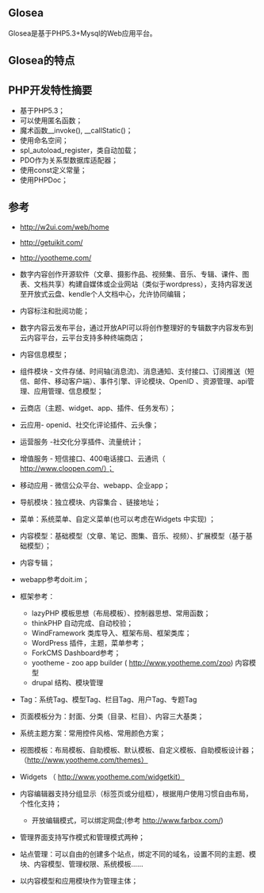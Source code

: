 Glosea
-----

Glosea是基于PHP5.3+Mysql的Web应用平台。


## Glosea的特点

## PHP开发特性摘要

- 基于PHP5.3；
- 可以使用匿名函数；
- 魔术函数_\_invoke(), _\_callStatic()；
- 使用命名空间；
- spl_autoload_register，类自动加载；
- PDO作为关系型数据库适配器；
- 使用const定义常量；
- 使用PHPDoc；

## 参考
- http://w2ui.com/web/home
- http://getuikit.com/
- http://yootheme.com/

- 数字内容创作开源软件（文章、摄影作品、视频集、音乐、专辑、课件、图表、文档共享）构建自媒体或企业网站（类似于wordpress），支持内容发送至开放式云盘、kendle个人文档中心，允许协同编辑；
- 内容标注和批阅功能；
- 数字内容云发布平台，通过开放API可以将创作整理好的专辑数字内容发布到云内容平台，云平台支持多种终端商店；
- 内容信息模型；
- 组件模块 - 文件存储、时间轴(消息流)、消息通知、支付接口、订阅推送（短信、邮件、移动客户端）、事件引擎、评论模块、OpenID 、资源管理、api管理、应用管理、信息模型；
- 云商店（主题、widget、app、插件、任务发布）；
- 云应用- openid、社交化评论插件、云头像；
- 运营服务 -社交化分享插件、流量统计；
- 增值服务 - 短信接口、400电话接口、云通讯（ http://www.cloopen.com/）；
- 移动应用 - 微信公众平台、webapp、企业app；
- 导航模块：独立模块、内容集合 、链接地址；
- 菜单：系统菜单、自定义菜单(也可以考虑在Widgets 中实现) ；
- 内容模型：基础模型（文章、笔记、图集、音乐、视频）、扩展模型（基于基础模型）；
- 内容专辑；
- webapp参考doit.im；
- 框架参考：
  - lazyPHP 模板思想（布局模板）、控制器思想、常用函数；
  - thinkPHP 自动完成、自动校验；
  - WindFramework 类库导入、框架布局、框架类库；
  - WordPress 插件，主题，菜单参考；
  - ForkCMS Dashboard参考；
  - yootheme - zoo app builder ( http://www.yootheme.com/zoo) 内容模型
  - drupal 结构、模块管理
- Tag：系统Tag、模型Tag、栏目Tag、用户Tag、专题Tag
- 页面模板分为：封面、分类（目录、栏目）、内容三大基类；
- 系统主题方案：常用控件风格、常用颜色方案；
- 视图模板：布局模板、自助模板、默认模板、自定义模板、自助模板设计器；（http://www.yootheme.com/themes）
- Widgets （ http://www.yootheme.com/widgetkit）
- 内容编辑器支持分组显示（标签页或分组框），根据用户使用习惯自由布局，个性化支持；
  - 开放编辑模式，可以绑定网盘;(参考 http://www.farbox.com/)

- 管理界面支持写作模式和管理模式两种；
- 站点管理：可以自由的创建多个站点，绑定不同的域名，设置不同的主题、模块、内容模型、管理权限、系统模板……
- 以内容模型和应用模块作为管理主体；

